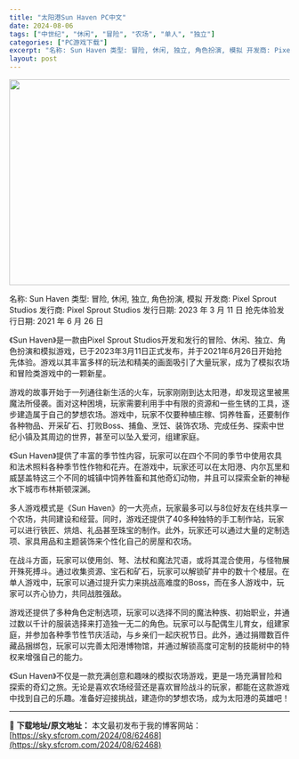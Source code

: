 ```yaml
---
title: "太阳港Sun Haven PC中文"
date: 2024-08-06
tags: ["中世纪", "休闲", "冒险", "农场", "单人", "独立"]
categories: ["PC游戏下载"]
excerpt: "名称: Sun Haven 类型: 冒险, 休闲, 独立, 角色扮演, 模拟 开发商: Pixel Sprout Studios 发行商: Pixel Sprout Studios 发行日期: 2023 年 3 月 11 日 抢先体验发行日期: 2021 年 6 月 26 日 《Sun Haven》&hellip;"
layout: post
---
```


<img class="aligncenter size-full wp-image-62469" src="https://sky.sfcrom.com/wp-content/uploads/2024/08/2024080603420347.webp" alt="" width="660" height="370" />

名称: Sun Haven
类型: 冒险, 休闲, 独立, 角色扮演, 模拟
开发商: Pixel Sprout Studios
发行商: Pixel Sprout Studios
发行日期: 2023 年 3 月 11 日
抢先体验发行日期: 2021 年 6 月 26 日

《Sun Haven》是一款由Pixel Sprout Studios开发和发行的冒险、休闲、独立、角色扮演和模拟游戏，已于2023年3月11日正式发布，并于2021年6月26日开始抢先体验。游戏以其丰富多样的玩法和精美的画面吸引了大量玩家，成为了模拟农场和冒险类游戏中的一颗新星。

游戏的故事开始于一列通往新生活的火车，玩家刚刚到达太阳港，却发现这里被黑魔法所侵袭。面对这种困境，玩家需要利用手中有限的资源和一些生锈的工具，逐步建造属于自己的梦想农场。游戏中，玩家不仅要种植庄稼、饲养牲畜，还要制作各种物品、开采矿石、打败Boss、捕鱼、烹饪、装饰农场、完成任务、探索中世纪小镇及其周边的世界，甚至可以坠入爱河，组建家庭。

《Sun Haven》提供了丰富的季节性内容，玩家可以在四个不同的季节中使用农具和法术照料各种季节性作物和花卉。在游戏中，玩家还可以在太阳港、内尔瓦里和威瑟盖特这三个不同的城镇中饲养牲畜和其他奇幻动物，并且可以探索全新的神秘水下城市布林斯顿深渊。

多人游戏模式是《Sun Haven》的一大亮点，玩家最多可以与8位好友在线共享一个农场，共同建设和经营。同时，游戏还提供了40多种独特的手工制作站，玩家可以进行铁匠、烘焙、礼品甚至珠宝的制作。此外，玩家还可以通过大量的定制选项、家具用品和主题装饰来个性化自己的房屋和农场。

在战斗方面，玩家可以使用剑、弩、法杖和魔法咒语，或将其混合使用，与怪物展开殊死搏斗。通过收集资源、宝石和矿石，玩家可以解锁矿井中的数十个楼层。在单人游戏中，玩家可以通过提升实力来挑战高难度的Boss，而在多人游戏中，玩家可以齐心协力，共同战胜强敌。

游戏还提供了多种角色定制选项，玩家可以选择不同的魔法种族、初始职业，并通过数以千计的服装选择来打造独一无二的角色。玩家可以与配偶生儿育女，组建家庭，并参加各种季节性节庆活动，与乡亲们一起庆祝节日。此外，通过捐赠数百件藏品捆绑包，玩家可以完善太阳港博物馆，并通过解锁高度可定制的技能树中的特权来增强自己的能力。

《Sun Haven》不仅是一款充满创意和趣味的模拟农场游戏，更是一场充满冒险和探索的奇幻之旅。无论是喜欢农场经营还是喜欢冒险战斗的玩家，都能在这款游戏中找到自己的乐趣。准备好迎接挑战，建造你的梦想农场，成为太阳港的英雄吧！

---
📖 **下载地址/原文地址：** 本文最初发布于我的博客网站：[https://sky.sfcrom.com/2024/08/62468](https://sky.sfcrom.com/2024/08/62468)
